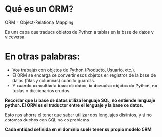 # Qué es un ORM?

ORM = Object-Relational Mapping

Es una capa que traduce objetos de Python a tablas en la base de datos y viceversa.

# En otras palabras:

   - Vos trabajás con objetos de Python (Producto, Usuario, etc.).
   - El ORM se encarga de convertir esos objetos en registros de la base de datos (filas y columnas) cuando guardás.
   - Y cuando consultás la base de datos, te devuelve objetos de Python, no tuplas o diccionarios crudos.

**Recordar que la base de datos utiliza lenguaje SQL, no entiende lenguaje python. El ORM es el traductor entre el lenguaje y la base de datos.** 

Esto nos ahorra el tener que saber utilizar dos lenguajes distintos, y si no estamos duchos con SQL no es problema.

**Cada entidad definida en el dominio suele tener su propio modelo ORM**